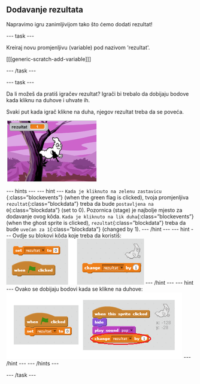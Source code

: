 ## Dodavanje rezultata

Napravimo igru zanimljivijom tako što ćemo dodati rezultat!

\--- task \---

Kreiraj novu promjenljivu (variable) pod nazivom 'rezultat'.

[[[generic-scratch-add-variable]]]

\--- /task \---

\--- task \---

Da li možeš da pratiš igračev rezultat? Igrači bi trebalo da dobijaju bodove kada kliknu na duhove i uhvate ih.

Svaki put kada igrač klikne na duha, njegov rezultat treba da se poveća.

![Povećavanje rezultata](images/ghost-score-test.png)

\--- hints \--- \--- hint \--- `Kada je kliknuto na zelenu zastavicu` {:class=”blockevents”} (when the green flag is clicked), tvoja promjenljiva `rezultat`{:class=”blockdata”} treba da bude `postavljena na 0`{:class=”blockdata”} (set to 0). Pozornica (stage) je najbolje mjesto za dodavanje ovog kôda. `Kada je kliknuto na lik duha`{:class=”blockevents”} (when the ghost sprite is clicked), `rezultat`{:class=”blockdata”} treba da bude `uvećan za 1`{:class=”blockdata”} (changed by 1). \--- /hint \--- \--- hint \--- Ovdje su blokovi kôda koje treba da koristiš: ![screenshot](images/ghost-score-blocks.png) \--- /hint \--- \--- hint \--- Ovako se dobijaju bodovi kada se klikne na duhove: ![screenshot](images/ghost-score-code.png) \--- /hint \--- \--- /hints \---

\--- /task \---